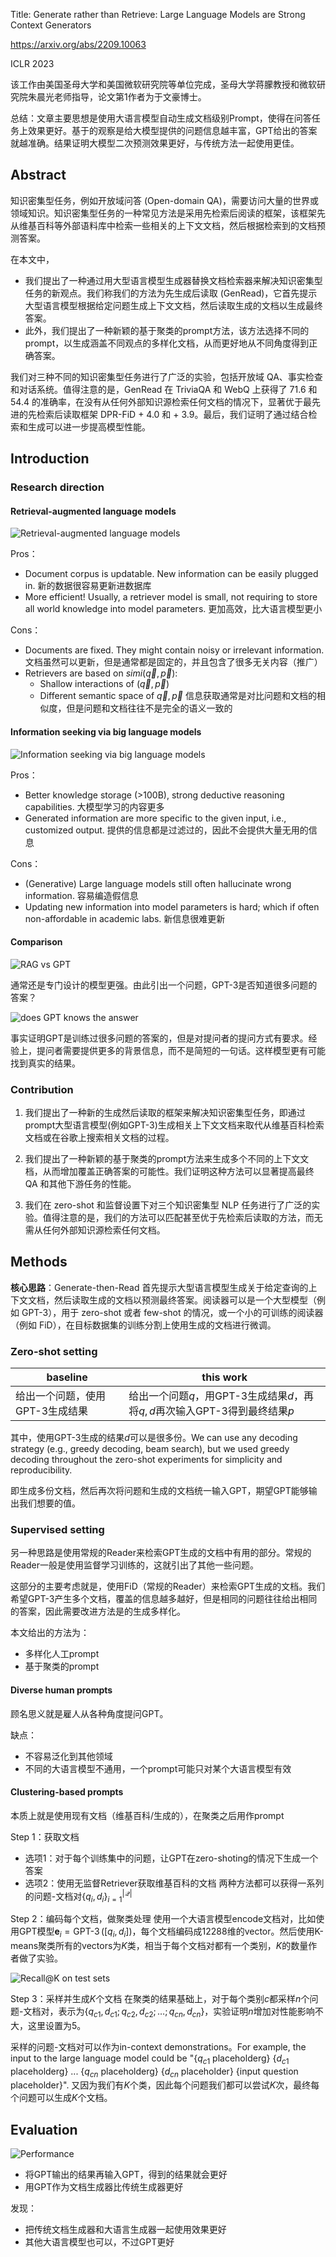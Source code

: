 Title: Generate rather than Retrieve: Large Language Models are Strong Context Generators

https://arxiv.org/abs/2209.10063

ICLR 2023

该工作由美国圣母大学和美国微软研究院等单位完成，圣母大学蒋朦教授和微软研究院朱晨光老师指导，论文第1作者为于文豪博士。

总结：文章主要思想是使用大语言模型自动生成文档级别Prompt，使得在问答任务上效果更好。基于的观察是给大模型提供的问题信息越丰富，GPT给出的答案就越准确。结果证明大模型二次预测效果更好，与传统方法一起使用更佳。

## Abstract

知识密集型任务，例如开放域问答 (Open-domain QA)，需要访问大量的世界或领域知识。知识密集型任务的一种常见方法是采用先检索后阅读的框架，该框架先从维基百科等外部语料库中检索一些相关的上下文文档，然后根据检索到的文档预测答案。

在本文中，
- 我们提出了一种通过用大型语言模型生成器替换文档检索器来解决知识密集型任务的新观点。我们称我们的方法为先生成后读取 (GenRead)，它首先提示大型语言模型根据给定问题生成上下文文档，然后读取生成的文档以生成最终答案。
- 此外，我们提出了一种新颖的基于聚类的prompt方法，该方法选择不同的prompt，以生成涵盖不同观点的多样化文档，从而更好地从不同角度得到正确答案。

我们对三种不同的知识密集型任务进行了广泛的实验，包括开放域 QA、事实检查和对话系统。值得注意的是，GenRead 在 TriviaQA 和 WebQ 上获得了 71.6 和 54.4 的准确率，在没有从任何外部知识源检索任何文档的情况下，显著优于最先进的先检索后读取框架 DPR-FiD + 4.0 和 + 3.9。最后，我们证明了通过结合检索和生成可以进一步提高模型性能。

## Introduction

### Research direction

#### Retrieval-augmented language models

![Retrieval-augmented language models](../../../../Resources/4.%20Artificial%20intelligence/3.%20Applications/Recommender%20system/+Papers/Retrieval-augmented%20language%20models.png)

Pros：
- Document corpus is updatable. New information can be easily plugged in.
	新的数据很容易更新进数据库
- More efficient! Usually, a retriever model is small, not requiring to store all world knowledge into model parameters.
	更加高效，比大语言模型更小

Cons：
- Documents are fixed. They might contain noisy or irrelevant information.
	文档虽然可以更新，但是通常都是固定的，并且包含了很多无关内容（推广）
- Retrievers are based on $simi(\vec{q}, \vec{p})$:
	- Shallow interactions of $(\vec{q}, \vec{p})$
	- Different semantic space of $\vec{q}, \vec{p}$
	信息获取通常是对比问题和文档的相似度，但是问题和文档往往不是完全的语义一致的

#### Information seeking via big language models

![Information seeking via big language models](../../../../Resources/4.%20Artificial%20intelligence/3.%20Applications/Recommender%20system/+Papers/Information%20seeking%20via%20big%20language%20models.png)

Pros：
- Better knowledge storage (>100B), strong deductive reasoning capabilities.
	大模型学习的内容更多
- Generated information are more specific to the given input, i.e., customized output.
	提供的信息都是过滤过的，因此不会提供大量无用的信息

Cons：
- (Generative) Large language models still often hallucinate wrong information.
	容易编造假信息
- Updating new information into model parameters is hard; which if often non-affordable in academic labs.
	新信息很难更新

#### Comparison

![RAG vs GPT](../../../../Resources/4.%20Artificial%20intelligence/3.%20Applications/Recommender%20system/+Papers/RAG%20vs%20GPT.png)

通常还是专门设计的模型更强。由此引出一个问题，GPT-3是否知道很多问题的答案？

![does GPT knows the answer](../../../../Resources/4.%20Artificial%20intelligence/3.%20Applications/Recommender%20system/+Papers/does%20GPT%20knows%20the%20answer.png)

事实证明GPT是训练过很多问题的答案的，但是对提问者的提问方式有要求。经验上，提问者需要提供更多的背景信息，而不是简短的一句话。这样模型更有可能找到真实的结果。

### Contribution

1. 我们提出了一种新的生成然后读取的框架来解决知识密集型任务，即通过prompt大型语言模型(例如GPT-3)生成相关上下文文档来取代从维基百科检索文档或在谷歌上搜索相关文档的过程。

2. 我们提出了一种新颖的基于聚类的prompt方法来生成多个不同的上下文文档，从而增加覆盖正确答案的可能性。我们证明这种方法可以显著提高最终 QA 和其他下游任务的性能。

3. 我们在 zero-shot 和监督设置下对三个知识密集型 NLP 任务进行了广泛的实验。值得注意的是，我们的方法可以匹配甚至优于先检索后读取的方法，而无需从任何外部知识源检索任何文档。

## Methods

**核心思路**：Generate-then-Read 首先提示大型语言模型生成关于给定查询的上下文文档，然后读取生成的文档以预测最终答案。阅读器可以是一个大型模型（例如 GPT-3），用于 zero-shot 或者 few-shot 的情况，或一个小的可训练的阅读器（例如 FiD），在目标数据集的训练分割上使用生成的文档进行微调。

### Zero-shot setting

| baseline                        | this work |
| ------------------------------- | --------- |
| 给出一个问题，使用GPT-3生成结果 | 给出一个问题$q$，用GPT-3生成结果$d$，再将$q,d$再次输入GPT-3得到最终结果$p$          |

其中，使用GPT-3生成的结果$d$可以是很多份。We can use any decoding strategy (e.g., greedy decoding, beam search), but we used greedy decoding throughout the zero-shot experiments for simplicity and reproducibility.

即生成多份文档，然后再次将问题和生成的文档统一输入GPT，期望GPT能够输出我们想要的值。

### Supervised setting

另一种思路是使用常规的Reader来检索GPT生成的文档中有用的部分。常规的Reader一般是使用监督学习训练的，这就引出了其他一些问题。

这部分的主要考虑就是，使用FiD（常规的Reader）来检索GPT生成的文档。我们希望GPT-3产生多个文档，覆盖的信息越多越好，但是相同的问题往往给出相同的答案，因此需要改进方法是的生成多样化。

本文给出的方法为：
- 多样化人工prompt
- 基于聚类的prompt

#### Diverse human prompts

顾名思义就是雇人从各种角度提问GPT。

缺点：
- 不容易泛化到其他领域
- 不同的大语言模型不通用，一个prompt可能只对某个大语言模型有效

#### Clustering-based prompts

本质上就是使用现有文档（维基百科/生成的），在聚类之后用作prompt

Step 1：获取文档
- 选项1：对于每个训练集中的问题，让GPT在zero-shoting的情况下生成一个答案
- 选项2：使用无监督Retriever获取维基百科的文档
两种方法都可以获得一系列的问题-文档对$\left\{q_{i}, d_{i}\right\}_{i=1}^{|\mathcal{Q}|}$

Step 2：编码每个文档，做聚类处理
使用一个大语言模型encode文档对，比如使用GPT模型$\mathbf{e}_{i}=\operatorname{GPT-3}\left(\left[q_{i}, d_{i}\right]\right)$，每个文档编码成12288维的vector。然后使用K-means聚类所有的vectors为$K$类，相当于每个文档对都有一个类别，$K$的数量作者做了实验。

![Recall@K on test sets](../../../../Resources/4.%20Artificial%20intelligence/3.%20Applications/Recommender%20system/+Papers/Recall@K%20on%20test%20sets.png)

Step 3：采样并生成$K$个文档
在聚类的结果基础上，对于每个类别$c$都采样$n$个问题-文档对，表示为$\left\{q_{c 1}, d_{c 1} ; q_{c 2}, d_{c 2} ; \ldots ; q_{c n}, d_{c n}\right\}$，实验证明$n$增加对性能影响不大，这里设置为5。

采样的问题-文档对可以作为in-context demonstrations。For example, the input to the
large language model could be "{$q_{c1}$ placeholderg} {$d_{c1}$ placeholderg} ... {$q_{cn}$ placeholderg} {$d_{cn}$
placeholder} {input question placeholder}". 又因为我们有$K$个类，因此每个问题我们都可以尝试$K$次，最终每个问题可以生成$K$个文档。

## Evaluation

![Performance](../../../../Resources/4.%20Artificial%20intelligence/3.%20Applications/Recommender%20system/+Papers/Performance.png)

- 将GPT输出的结果再输入GPT，得到的结果就会更好
- 用GPT作为文档生成器比传统生成器更好

发现：
- 把传统文档生成器和大语言生成器一起使用效果更好
- 其他大语言模型也可以，不过GPT更好










